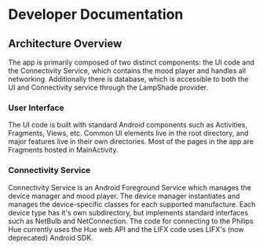 # Developer Documentation

## Architecture Overview
The app is primarily composed of two distinct components: the UI code and the Connectivity Service, which contains the mood player and handles all networking. Additionally there is database, which is accessible to both the UI and Connectivity service through the LampShade provider.

### User Interface
The UI code is built with standard Android components such as Activities, Fragments, Views, etc. Common UI elements live in the root directory, and major features live in their own directories. Most of the pages in the app are Fragments hosted in MainActivity.
    
### Connectivity Service
Connectivity Service is an Android Foreground Service which manages the device manager and mood player. The device manager instantiates and manages the device-specific classes for each supported manufacture. Each device type has it's own subdirectory, but implements standard interfaces such as NetBulb and NetConnection. The code for connecting to the Philips Hue currently uses the Hue web API and the LIFX code uses LIFX's (now deprecated) Android SDK.
